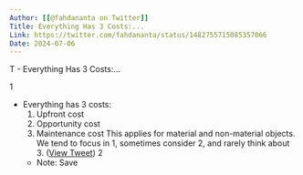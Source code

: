 ```yaml
---
Author: [[@fahdananta on Twitter]]
Title: Everything Has 3 Costs:...
Link: https://twitter.com/fahdananta/status/1482755715085357066
Date: 2024-07-06
---
```

T - Everything Has 3 Costs:...

1
- Everything has 3 costs:
  1. Upfront cost
  2. Opportunity cost
  3. Maintenance cost
  This applies for material and non-material objects. We tend to focus in 1, sometimes consider 2, and rarely think about 3. ([View Tweet](https://twitter.com/fahdananta/status/1482755715085357066))
2
    - Note: Save
